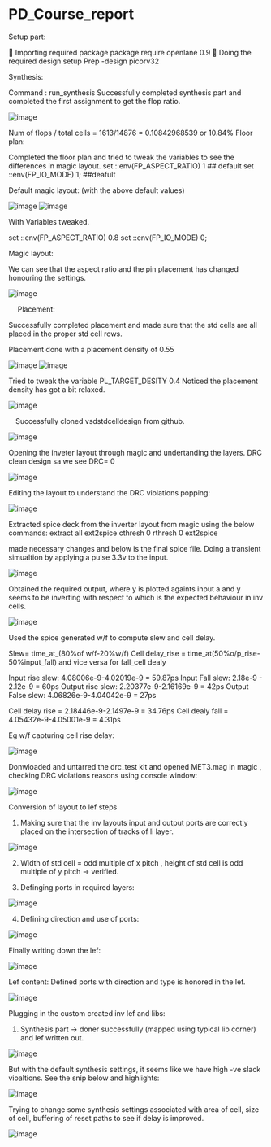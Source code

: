 # PD_Course_report

Setup part: 

	Importing required package
package require openlane 0.9
	Doing the required design setup
Prep -design picorv32 




Synthesis: 

Command : run_synthesis 
Successfully completed synthesis part and completed the first assignment to get the flop ratio. 

![image](https://user-images.githubusercontent.com/107097885/175575126-3b24bced-c3ed-4973-99a5-5411a03b33e0.png)

 

Num of flops / total cells = 1613/14876 =  0.10842968539  or 10.84%
Floor plan:  

Completed the floor plan and tried to tweak the variables to see the differences in magic layout. 
set ::env(FP_ASPECT_RATIO) 1  ## default
set ::env(FP_IO_MODE) 1;     ##deafult 

Default magic layout:  (with the above default values) 

 ![image](https://user-images.githubusercontent.com/107097885/175575206-2261dadf-8567-498c-b299-5abec3ef504c.png)
![image](https://user-images.githubusercontent.com/107097885/175575226-1365c331-dd3f-4e55-a86e-51ff6457e3b9.png)

 
With Variables tweaked. 
 
set ::env(FP_ASPECT_RATIO) 0.8
set ::env(FP_IO_MODE) 0;     

Magic layout: 


We can see that the aspect ratio and the pin placement has changed honouring the settings.  
 
 ![image](https://user-images.githubusercontent.com/107097885/175575260-68f9a0b3-fc56-4f68-b6bc-29d4de7308a6.png)






 
Placement: 


Successfully completed placement and made sure that the std cells are all placed in the proper std cell rows. 

Placement done with a placement density of 0.55
 
![image](https://user-images.githubusercontent.com/107097885/175575288-aedb7d54-787a-43c0-becc-da41a73ebd79.png)
![image](https://user-images.githubusercontent.com/107097885/175575311-f374fb62-ebff-47f4-bb46-7b5c2a97f829.png)


 
Tried to tweak the variable   PL_TARGET_DESITY 0.4
Noticed the placement density has got a bit relaxed. 

 
![image](https://user-images.githubusercontent.com/107097885/175575352-26427b8b-508b-4f57-acae-4a63ec59f1dd.png)





 Successfully cloned vsdstdcelldesign from github. 
 
 ![image](https://user-images.githubusercontent.com/107097885/175576938-ea630d3c-1904-49ba-816b-98572c6101bc.png)




Opening the inveter layout through magic and undertanding the layers. DRC clean design sa we see DRC= 0 

![image](https://user-images.githubusercontent.com/107097885/175579519-70ba1d8d-32f9-4c9b-998a-ce84c1ae30b1.png)

Editing the layout to understand the DRC violations popping: 

![image](https://user-images.githubusercontent.com/107097885/177954148-314eb76f-7eb3-4be7-8b03-b75ab16e4605.png)


Extracted spice deck from the inverter layout from magic using the below commands: 
extract all
ext2spice cthresh 0 rthresh 0
ext2spice 

made necessary changes and below is the final spice file. Doing a transient simualtion by applying a pulse 3.3v to the input. 


![image](https://user-images.githubusercontent.com/107097885/177978928-e6256424-ba14-4156-9638-1e631d54c0d7.png)



Obtained the required output, where y is plotted againts input a and y seems to be inverting with respect to which is the expected behaviour in inv cells. 

![image](https://user-images.githubusercontent.com/107097885/177978750-71dc580c-ad8c-40bc-abbd-e8b70df8483c.png)


Used the spice generated w/f to compute slew and cell delay.

Slew= time_at_(80%of w/f-20%w/f)
Cell delay_rise = time_at(50%o/p_rise-50%input_fall) and vice versa for fall_cell dealy

Input rise slew: 4.08006e-9-4.02019e-9 =  59.87ps
Input Fall slew: 2.18e-9 - 2.12e-9 = 60ps
Output rise slew: 2.20377e-9-2.16169e-9 = 42ps
Output False slew: 4.06826e-9-4.04042e-9 = 27ps


Cell delay rise = 2.18446e-9-2.1497e-9 = 34.76ps
Cell dealy fall = 4.05432e-9-4.05001e-9 = 4.31ps

Eg w/f capturing cell rise delay:

![image](https://user-images.githubusercontent.com/107097885/177988829-ae0426b1-4a34-43a9-83a3-0c21a6573784.png)


Donwloaded and untarred the drc_test kit and opened MET3.mag in magic , checking DRC violations reasons using console window: 

![image](https://user-images.githubusercontent.com/107097885/178001097-8ebbae25-ddcf-4199-8779-dc3dc4476b75.png)


Conversion of layout to lef steps


1. Making sure that the inv layouts input and output ports are correctly placed on the intersection of tracks of li layer. 

![image](https://user-images.githubusercontent.com/107097885/178006500-104079ae-afe8-4d68-ad3d-9a11614d3a73.png)



2. Width of std cell = odd multiple of x pitch  , height of std cell is odd  multiple of y pitch -> verified. 



3. Definging ports in required layers: 

![image](https://user-images.githubusercontent.com/107097885/178008265-16470849-8fcd-493f-b10d-7d2eaabcd750.png)


4. Defining direction and use of ports: 

![image](https://user-images.githubusercontent.com/107097885/178009719-294498a3-78e1-469f-9885-03d9e30e9872.png)



Finally writing down the lef: 

![image](https://user-images.githubusercontent.com/107097885/178011087-f4d38b7a-2588-4aef-a6e5-da9fcc96f14e.png)


Lef content:  Defined ports with direction and type is honored in the lef. 

![image](https://user-images.githubusercontent.com/107097885/178011296-2b151487-5238-4216-81c7-a6579421b523.png)

Plugging in the custom created inv lef and libs: 

1. Synthesis part -> doner successfully (mapped using typical lib corner) and lef written out. 


![image](https://user-images.githubusercontent.com/107097885/178058139-2ff7d0ff-f432-45c4-9af4-24d732aa7995.png)

But with the default synthesis settings, it seems like we have high -ve slack vioaltions. See the snip below and highlights:

![image](https://user-images.githubusercontent.com/107097885/178064557-ac3f9314-aea3-47fe-a1de-bf683321ea8c.png)

Trying to change some synthesis settings associated with area of cell, size of cell, buffering of reset paths to see if delay is improved. 

![image](https://user-images.githubusercontent.com/107097885/178065074-451608bc-a410-4298-9af4-42b6914e9369.png)

